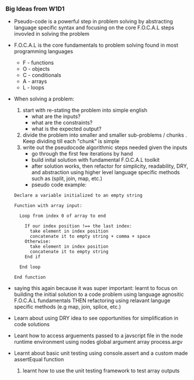 ### Big Ideas from W1D1

- Pseudo-code is a powerful step in problem solving by abstracting language specific syntax and focusing on the core F.O.C.A.L steps invovled in solving the problem

- F.O.C.A.L is the core fundamentals to problem solving found in most programming languages

  - F - functions
  - O - objects
  - C - conditionals
  - A - arrays
  - L - loops

- When solving a problem:

  1. start with re-stating the problem into simple english
     - what are the inputs?
     - what are the constraints?
     - what is the expected output?
  2. divide the problem into smaller and smaller sub-problems / chunks . Keep dividing till each "chunk" is simple
  3. write out the pseudocode algorithmic steps needed given the inputs
     - go through the first few iterations by hand
     - build inital solution with fundamental F.O.C.A.L toolkit
     - after solution works, then refactor for simplicity, readability, DRY, and abstraction using higher level language specific methods such as (split, join, map, etc.)
     - pseudo code example:

  ```code
  Declare a variable initialized to an empty string

  Function with array input:

    Loop from index 0 of array to end

      If our index position !== the last index:
        take element in index position
        concatenate it to empty string + comma + space
      Otherwise:
        take element in index position
        concatenate it to empty string
      End if

    End loop

  End function
  ```

- saying this again because it was super important: learnt to focus on building the initial solution to a code problem using language agnositic F.O.C.A.L fundamentals THEN refactoring using relavant languge specific methods (e.g map, join, splice, etc.)

- Learn about using DRY idea to see opportunities for simplification in code solutions

- Leant how to access arguements passed to a javscript file in the node runtime environment using nodes global argument array process.argv

- Learnt about basic unit testing using console.assert and a custom made assertEqual function

  1. learnt how to use the unit testing framework to test array outputs
